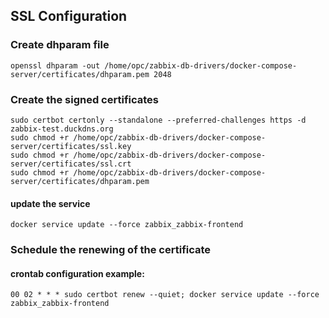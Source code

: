 ## SSL Configuration

### Create dhparam file

`openssl dhparam -out /home/opc/zabbix-db-drivers/docker-compose-server/certificates/dhparam.pem 2048`


### Create the signed certificates

```
sudo certbot certonly --standalone --preferred-challenges https -d zabbix-test.duckdns.org
sudo chmod +r /home/opc/zabbix-db-drivers/docker-compose-server/certificates/ssl.key
sudo chmod +r /home/opc/zabbix-db-drivers/docker-compose-server/certificates/ssl.crt
sudo chmod +r /home/opc/zabbix-db-drivers/docker-compose-server/certificates/dhparam.pem
``` 
#### update the service

`docker service update --force zabbix_zabbix-frontend`

### Schedule the renewing of the certificate
#### crontab configuration example:

`00 02 * * * sudo certbot renew --quiet; docker service update --force zabbix_zabbix-frontend`

